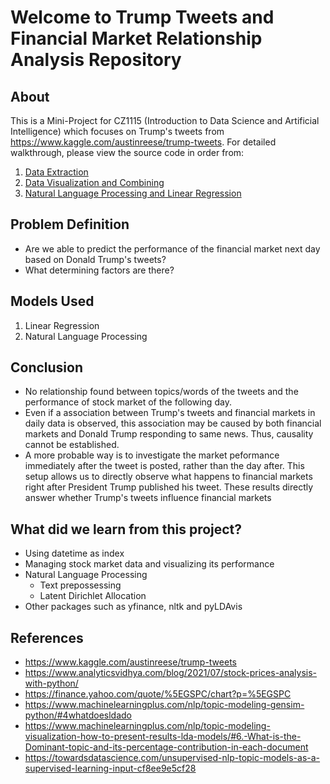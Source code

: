 # Welcome to Trump Tweets and Financial Market Relationship Analysis Repository

## About

This is a Mini-Project for CZ1115 (Introduction to Data Science and Artificial Intelligence) which focuses on Trump's tweets from https://www.kaggle.com/austinreese/trump-tweets. For detailed walkthrough, please view the source code in order from:

1. [Data Extraction](https://github.com/calebczh/Trump-Tweets-and-Financial-Market-Relationship/blob/main/dataExtraction.ipynb )
3. [Data Visualization and Combining](https://github.com/calebczh/Trump-Tweets-and-Financial-Market-Relationship/blob/main/EDA-CombineDATA.ipynb) 
5. [Natural Language Processing and Linear Regression](https://github.com/calebczh/Trump-Tweets-and-Financial-Market-Relationship/blob/main/NLP-Reg.ipynb)
  

## Problem Definition

- Are we able to predict the performance of the financial market next day based on Donald Trump's tweets?
- What determining factors are there?

## Models Used

1. Linear Regression
2. Natural Language Processing

## Conclusion

- No relationship found between topics/words of the tweets and the performance of stock market of the following day.
- Even if a association between Trump's tweets and financial markets in daily data is observed,  this association may be caused by both financial markets and Donald Trump responding to same news. Thus, causality cannot be established.
- A more probable way is to investigate the market peformance immediately after the tweet is posted, rather than the day after. This setup allows us to directly observe what happens to financial markets right after President Trump published his tweet. These results directly answer whether Trump's tweets influence financial markets

## What did we learn from this project?

- Using datetime as index
- Managing stock market data and visualizing its performance
- Natural Language Processing 
  - Text prepossessing
  - Latent Dirichlet Allocation
- Other packages such as yfinance, nltk and pyLDAvis

## References

- <https://www.kaggle.com/austinreese/trump-tweets>
- <https://www.analyticsvidhya.com/blog/2021/07/stock-prices-analysis-with-python/>
- <https://finance.yahoo.com/quote/%5EGSPC/chart?p=%5EGSPC>
- <https://www.machinelearningplus.com/nlp/topic-modeling-gensim-python/#4whatdoesldado>
- <https://www.machinelearningplus.com/nlp/topic-modeling-visualization-how-to-present-results-lda-models/#6.-What-is-the-Dominant-topic-and-its-percentage-contribution-in-each-document>
- <https://towardsdatascience.com/unsupervised-nlp-topic-models-as-a-supervised-learning-input-cf8ee9e5cf28>
